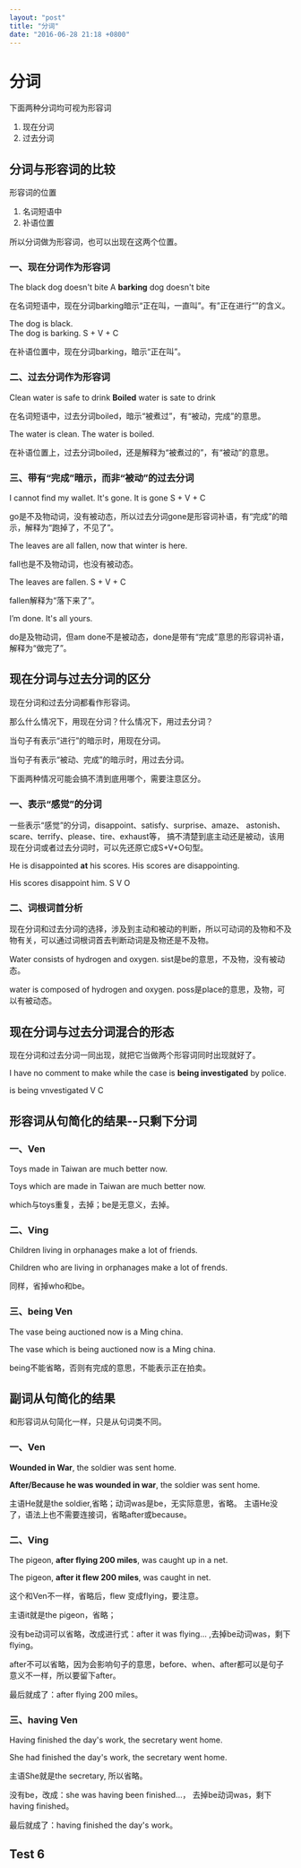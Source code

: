 ```yaml
---
layout: "post"
title: "分词"
date: "2016-06-28 21:18 +0800"
---
```


# 分词

下面两种分词均可视为形容词

1.  现在分词
2.  过去分词

## 分词与形容词的比较

形容词的位置

1.  名词短语中
2.  补语位置

所以分词做为形容词，也可以出现在这两个位置。

### 一、现在分词作为形容词

The black dog doesn't bite
A **barking** dog doesn't bite

在名词短语中，现在分词barking暗示“正在叫，一直叫”。有”正在进行“”的含义。

The dog is black.  
The dog is barking.
S + V + C

在补语位置中，现在分词barking，暗示“正在叫”。

### 二、过去分词作为形容词

Clean water is safe to drink
**Boiled** water is sate to drink

在名词短语中，过去分词boiled，暗示“被煮过”，有“被动，完成”的意思。

The water is clean.
The water is boiled.

在补语位置上，过去分词boiled，还是解释为“被煮过的”，有“被动”的意思。

### 三、带有“完成”暗示，而非“被动”的过去分词

I cannot find my wallet. It's gone.
It is gone
S + V + C

go是不及物动词，没有被动态，所以过去分词gone是形容词补语，有“完成”的暗示，解释为“跑掉了，不见了”。

The leaves are all fallen, now that winter is here.

fall也是不及物动词，也没有被动态。

The leaves are fallen.
S + V + C

fallen解释为“落下来了”。

I’m done. It's all yours.

do是及物动词，但am done不是被动态，done是带有“完成”意思的形容词补语，解释为“做完了”。

## 现在分词与过去分词的区分

现在分词和过去分词都看作形容词。

那么什么情况下，用现在分词？什么情况下，用过去分词？

当句子有表示“进行”的暗示时，用现在分词。

当句子有表示“被动、完成”的暗示时，用过去分词。

下面两种情况可能会搞不清到底用哪个，需要注意区分。

### 一、表示“感觉”的分词

一些表示“感觉”的分词，disappoint、satisfy、surprise、amaze、
astonish、scare、terrify、please、tire、exhaust等，
搞不清楚到底主动还是被动，该用现在分词或者过去分词时，可以先还原它成S+V+O句型。

He is disappointed **at** his scores.
His scores are disappointing.

His scores disappoint him.
S  V  O

### 二、词根词首分析

现在分词和过去分词的选择，涉及到主动和被动的判断，所以可动词的及物和不及物有关，可以通过词根词首去判断动词是及物还是不及物。

Water consists of hydrogen and oxygen.
sist是be的意思，不及物，没有被动态。

water is composed of hydrogen and oxygen.
poss是place的意思，及物，可以有被动态。

## 现在分词与过去分词混合的形态

现在分词和过去分词一同出现，就把它当做两个形容词同时出现就好了。

I have no comment to make while the case is **being investigated** by police.

is being vnvestigated
V C

## 形容词从句简化的结果--只剩下分词

### 一、Ven

Toys made in Taiwan are much better now.

Toys which are made in Taiwan are much better now.

which与toys重复，去掉；be是无意义，去掉。

### 二、Ving

Children living in orphanages make a lot of friends.

Children who are living in orphanages make a lot of frends.

同样，省掉who和be。

### 三、being Ven

The vase being auctioned now is a Ming china.

The vase which is being auctioned now is a Ming china.

being不能省略，否则有完成的意思，不能表示正在拍卖。

## 副词从句简化的结果

和形容词从句简化一样，只是从句词类不同。

### 一、Ven

**Wounded in War**, the soldier was sent home.

**After/Because he was wounded in war**, the soldier was sent home.

主语He就是the soldier,省略；动词was是be，无实际意思，省略。
主语He没了，语法上也不需要连接词，省略after或because。

### 二、Ving

The pigeon, **after flying 200 miles**, was caught up in a net.

The pigeon, **after it flew 200 miles**, was caught in net.

这个和Ven不一样，省略后，flew 变成flying，要注意。

主语it就是the pigeon，省略；

没有be动词可以省略，改成进行式：after it was flying... ,去掉be动词was，剩下flying。

after不可以省略，因为会影响句子的意思，before、when、after都可以是句子意义不一样，所以要留下after。

最后就成了：after flying 200 miles。

### 三、having Ven

Having finished the day's work, the secretary went home.

She had finished the day's  work, the secretary went home.

主语She就是the secretary, 所以省略。

没有be，改成：she was having been finished...， 去掉be动词was，剩下having finished。

最后就成了：having finished the day's work。

## Test 6
